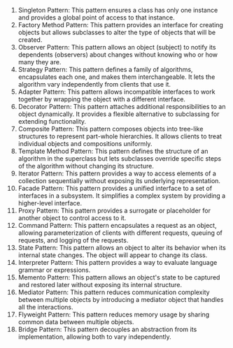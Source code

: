 1. Singleton Pattern: This pattern ensures a class has only one instance and provides a global point of access to that instance.
2. Factory Method Pattern: This pattern provides an interface for creating objects but allows subclasses to alter the type of objects that will be created.
3. Observer Pattern: This pattern allows an object (subject) to notify its dependents (observers) about changes without knowing who or how many they are.
4. Strategy Pattern: This pattern defines a family of algorithms, encapsulates each one, and makes them interchangeable. It lets the algorithm vary independently from clients that use it.
5. Adapter Pattern: This pattern allows incompatible interfaces to work together by wrapping the object with a different interface.
6. Decorator Pattern: This pattern attaches additional responsibilities to an object dynamically. It provides a flexible alternative to subclassing for extending functionality.
7. Composite Pattern: This pattern composes objects into tree-like structures to represent part-whole hierarchies. It allows clients to treat individual objects and compositions uniformly.
8. Template Method Pattern: This pattern defines the structure of an algorithm in the superclass but lets subclasses override specific steps of the algorithm without changing its structure.
9. Iterator Pattern: This pattern provides a way to access elements of a collection sequentially without exposing its underlying representation.
10. Facade Pattern: This pattern provides a unified interface to a set of interfaces in a subsystem. It simplifies a complex system by providing a higher-level interface.
11. Proxy Pattern: This pattern provides a surrogate or placeholder for another object to control access to it.
12. Command Pattern: This pattern encapsulates a request as an object, allowing parameterization of clients with different requests, queuing of requests, and logging of the requests.
13. State Pattern: This pattern allows an object to alter its behavior when its internal state changes. The object will appear to change its class.
14. Interpreter Pattern: This pattern provides a way to evaluate language grammar or expressions.
15. Memento Pattern: This pattern allows an object's state to be captured and restored later without exposing its internal structure.
16. Mediator Pattern: This pattern reduces communication complexity between multiple objects by introducing a mediator object that handles all the interactions.
17. Flyweight Pattern: This pattern reduces memory usage by sharing common data between multiple objects.
18. Bridge Pattern: This pattern decouples an abstraction from its implementation, allowing both to vary independently.